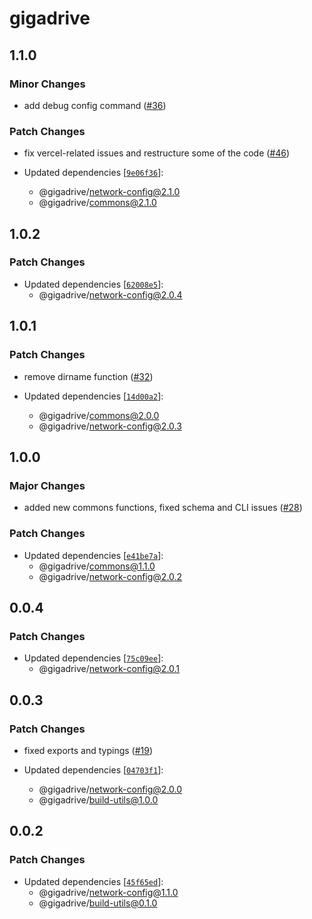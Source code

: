 # gigadrive

## 1.1.0

### Minor Changes

- add debug config command ([#36](https://github.com/Gigadrive/sdk/pull/36))

### Patch Changes

- fix vercel-related issues and restructure some of the code ([#46](https://github.com/Gigadrive/sdk/pull/46))

- Updated dependencies [[`9e06f36`](https://github.com/Gigadrive/sdk/commit/9e06f3638a51c01c72050f8f9c12eb51c3851966)]:
  - @gigadrive/network-config@2.1.0
  - @gigadrive/commons@2.1.0

## 1.0.2

### Patch Changes

- Updated dependencies [[`62008e5`](https://github.com/Gigadrive/sdk/commit/62008e5f2eb6e16d4a2e33264b57142cf3c1c40d)]:
  - @gigadrive/network-config@2.0.4

## 1.0.1

### Patch Changes

- remove dirname function ([#32](https://github.com/Gigadrive/sdk/pull/32))

- Updated dependencies [[`14d00a2`](https://github.com/Gigadrive/sdk/commit/14d00a2a90deca6f611e1962667556e6b1655297)]:
  - @gigadrive/commons@2.0.0
  - @gigadrive/network-config@2.0.3

## 1.0.0

### Major Changes

- added new commons functions, fixed schema and CLI issues ([#28](https://github.com/Gigadrive/sdk/pull/28))

### Patch Changes

- Updated dependencies [[`e41be7a`](https://github.com/Gigadrive/sdk/commit/e41be7a8798ad53e58438bfb0c78324b47344c72)]:
  - @gigadrive/commons@1.1.0
  - @gigadrive/network-config@2.0.2

## 0.0.4

### Patch Changes

- Updated dependencies [[`75c09ee`](https://github.com/Gigadrive/sdk/commit/75c09ee52836b7798b5235f215924661735ef7f2)]:
  - @gigadrive/network-config@2.0.1

## 0.0.3

### Patch Changes

- fixed exports and typings ([#19](https://github.com/Gigadrive/sdk/pull/19))

- Updated dependencies [[`04703f1`](https://github.com/Gigadrive/sdk/commit/04703f1a9a3adb76994b25c08b840f8cbde4cb84)]:
  - @gigadrive/network-config@2.0.0
  - @gigadrive/build-utils@1.0.0

## 0.0.2

### Patch Changes

- Updated dependencies [[`45f65ed`](https://github.com/Gigadrive/sdk/commit/45f65ed1e6428a248c71c792a17c7c9b6eeb8c39)]:
  - @gigadrive/network-config@1.1.0
  - @gigadrive/build-utils@0.1.0
